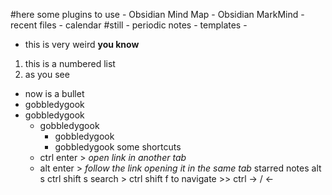 #here
some plugins to use
	-  Obsidian Mind Map
	-  Obsidian MarkMind
	- recent files
	- calendar #still
		- periodic notes
		- templates
	- 
- this is very weird **you know**
1. this is a numbered list
2. as you see
- now is a bullet
- gobbledygook
- gobbledygook
	- gobbledygook
		- gobbledygook
		- gobbledygook
some shortcuts
	- ctrl enter > *open link in another tab*
	- alt enter > *follow the link opening it in the same tab*
starred notes
	alt s
	ctrl shift s
search > ctrl shift f
to navigate >> ctrl -> / <- 
